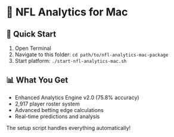 # 🍎 NFL Analytics for Mac 
 
## 🚀 Quick Start 
1. Open Terminal 
2. Navigate to this folder: `cd path/to/nfl-analytics-mac-package` 
4. Start platform: `./start-nfl-analytics-mac.sh` 
 
## 📊 What You Get 
- Enhanced Analytics Engine v2.0 (75.8% accuracy) 
- 2,917 player roster system 
- Advanced betting edge calculations 
- Real-time predictions and analysis 
 
The setup script handles everything automatically! 
